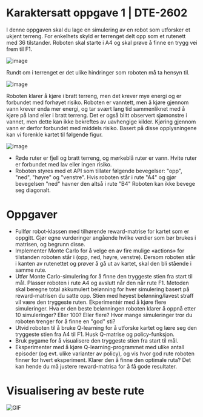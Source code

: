 
# Karaktersatt oppgave 1 | DTE-2602

I denne oppgaven skal du lage en simulering av en robot som utforsker et ukjent terreng. For enkelhets skyld er terrenget delt opp som et rutenett med 36 tilstander. Roboten skal starte i A4 og skal prøve å finne en trygg vei frem til F1.

![image](https://github.com/user-attachments/assets/d30a8ce9-26ed-45d2-a963-ef51c33d1c7a)

Rundt om i terrenget er det ulike hindringer som roboten må ta hensyn til.

![image](https://github.com/user-attachments/assets/1da1c734-8b00-4219-af6e-8ac2ab13dec3)

Roboten klarer å kjøre i bratt terreng, men det krever mye energi og er forbundet med forhøyet risiko. Roboten er vanntett, men å kjøre gjennom vann krever enda mer energi, og tar svært lang tid sammenliknet med å kjøre på land eller i bratt terreng. Det er også blitt observert sjømonstre i vannet, men dette kan ikke bekreftes av uavhengige kilder. Kjøring gjennom vann er derfor forbundet med middels risiko.
Basert på disse opplysningene kan vi forenkle kartet til følgende figur.

![image](https://github.com/user-attachments/assets/be391153-f986-43b5-8a56-152ca3fdb039)

* Røde ruter er fjell og bratt terreng, og mørkeblå ruter er vann. Hvite ruter er forbundet med lav eller ingen risiko.
* Roboten styres med et API som tillater følgende bevegelser: "opp", "ned", "høyre" og "venstre". Hvis roboten står i rute "A4" og gjør bevegelsen "ned" havner den altså i rute "B4" Roboten kan ikke bevege seg diagonalt.

# Oppgaver
* Fullfør robot-klassen med tilhørende reward-matrise for kartet som er oppgitt. Gjør egne vurderinger angående hvilke verdier som bør brukes i matrisen, og begrunn disse.
* Implementer Monte Carlo for å velge en av fire mulige «actions» for tilstanden roboten står i (opp, ned, høyre, venstre). Dersom roboten står i kanten av rutenettet og prøver å gå ut av kartet, skal den bli stående i samme rute.
* Utfør Monte Carlo-simulering for å finne den tryggeste stien fra start til mål. Plasser roboten i rute A4 og avslutt når den når rute F1. Metoden skal beregne total akkumulert belønning for hver simulering basert på reward-matrisen du satte opp. Stien med høyest belønning/lavest straff vil være den tryggeste ruten. Ekperimentér med å kjøre flere simuleringer. Hva er den beste belønningen roboten klarer å oppnå etter 10 simuleringer? Eller 100? Eller flere? Hvor mange simuleringer tror du roboten trenger for å finne en "god" sti?
* Utvid roboten til å bruke Q-learning for å utforske kartet og lære seg den tryggeste stien fra A4 til F1. Husk Q-matrise og policy-funksjon.
* Bruk pygame for å visualisere den tryggeste stien fra start til mål.
* Eksperimenter med å kjøre Q-learning-programmet med ulike antall episoder (og evt. ulike varianter av policy), og vis hvor god rute roboten finner for hvert eksperiment. Klarer den å finne den optimale ruta? Det kan hende du må justere reward-matrisa for å få gode resultater.

# Visualisering av beste rute
![GIF](Q-learning.gifgif)